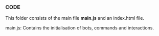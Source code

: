 ### CODE
This folder consists of the main file **main.js** and an index.html file.


main.js: Contains the initialisation of bots, commands and interactions.

